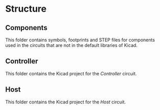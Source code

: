 # Structure
## Components
This folder contains symbols, footprints and STEP files for components used in the circuits that are not in the default libraries of Kicad.

## Controller
This folder contains the Kicad project for the *Controller* circuit.

## Host
This folder contains the Kicad project for the *Host* circuit.
